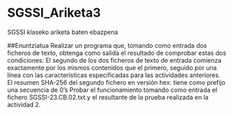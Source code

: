 # SGSSI_Ariketa3
SGSSI klaseko ariketa baten ebazpena

##Enuntziatua
Realizar un programa que, tomando como entrada dos ficheros de texto, obtenga como salida el resultado de comprobar estas dos condiciones:
El segundo de los dos ficheros de texto de entrada comienza exactamente por los mismos contenidos que el primero, seguido por una línea con las características especificadas para las actividades anteriores.
El resumen SHA-256 del segundo fichero en versión hex: tiene como prefijo una secuencia de 0’s
Probar el funcionamiento tomando como entrada el fichero SGSSI-23.CB.02.txt.y el resultante de la prueba realizada en la actividad 2.
